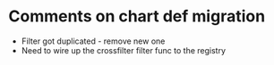 # Comments on chart def migration

- Filter got duplicated - remove new one
- Need to wire up the crossfilter filter func to the registry

